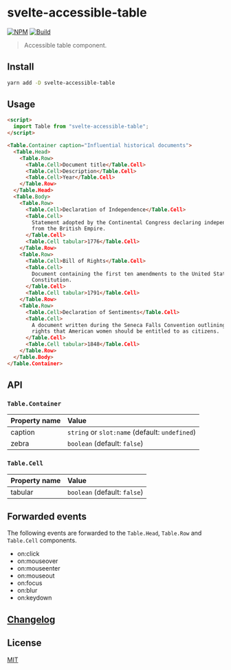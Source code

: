 # svelte-accessible-table

[![NPM][npm]][npm-url]
[![Build][build]][build-badge]

> Accessible table component.

## Install

```bash
yarn add -D svelte-accessible-table
```

## Usage

```html
<script>
  import Table from "svelte-accessible-table";
</script>

<Table.Container caption="Influential historical documents">
  <Table.Head>
    <Table.Row>
      <Table.Cell>Document title</Table.Cell>
      <Table.Cell>Description</Table.Cell>
      <Table.Cell>Year</Table.Cell>
    </Table.Row>
  </Table.Head>
  <Table.Body>
    <Table.Row>
      <Table.Cell>Declaration of Independence</Table.Cell>
      <Table.Cell>
        Statement adopted by the Continental Congress declaring independence
        from the British Empire.
      </Table.Cell>
      <Table.Cell tabular>1776</Table.Cell>
    </Table.Row>
    <Table.Row>
      <Table.Cell>Bill of Rights</Table.Cell>
      <Table.Cell>
        Document containing the first ten amendments to the United States
        Constitution.
      </Table.Cell>
      <Table.Cell tabular>1791</Table.Cell>
    </Table.Row>
    <Table.Row>
      <Table.Cell>Declaration of Sentiments</Table.Cell>
      <Table.Cell>
        A document written during the Seneca Falls Convention outlining the
        rights that American women should be entitled to as citizens.
      </Table.Cell>
      <Table.Cell tabular>1848</Table.Cell>
    </Table.Row>
  </Table.Body>
</Table.Container>
```

## API

### `Table.Container`

| Property name | Value                                          |
| :------------ | :--------------------------------------------- |
| caption       | `string` or `slot:name` (default: `undefined`) |
| zebra         | `boolean` (default: `false`)                   |

### `Table.Cell`

| Property name | Value                        |
| :------------ | :--------------------------- |
| tabular       | `boolean` (default: `false`) |

## Forwarded events

The following events are forwarded to the `Table.Head`, `Table.Row` and `Table.Cell` components.

- on:click
- on:mouseover
- on:mouseenter
- on:mouseout
- on:focus
- on:blur
- on:keydown

## [Changelog](CHANGELOG.md)

## License

[MIT](LICENSE)

[npm]: https://img.shields.io/npm/v/svelte-accessible-table.svg?color=blue
[npm-url]: https://npmjs.com/package/svelte-accessible-table
[build]: https://travis-ci.com/metonym/svelte-accessible-table.svg?branch=master
[build-badge]: https://travis-ci.com/metonym/svelte-accessible-table
